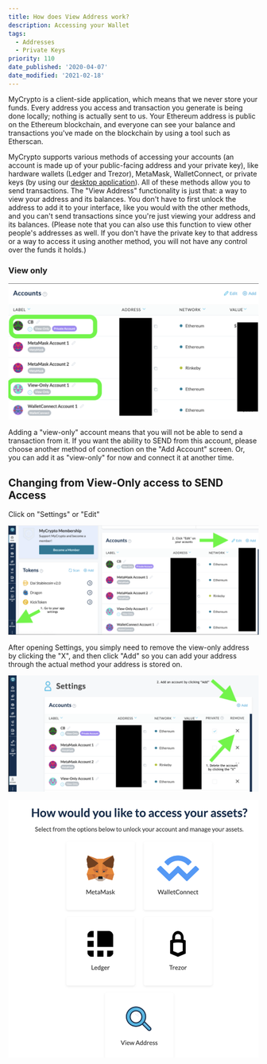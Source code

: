 ```yaml
---
title: How does View Address work?
description: Accessing your Wallet
tags:
  - Addresses
  - Private Keys
priority: 110
date_published: '2020-04-07'
date_modified: '2021-02-18'
---
```


MyCrypto is a client-side application, which means that we never store your funds. Every address you access and transaction you generate is being done locally; nothing is actually sent to us. Your Ethereum address is public on the Ethereum blockchain, and everyone can see your balance and transactions you've made on the blockchain by using a tool such as Etherscan.

MyCrypto supports various methods of accessing your accounts (an account is made up of your public-facing address and your private key), like hardware wallets (Ledger and Trezor), MetaMask, WalletConnect, or private keys (by using our [desktop application](/how-to/offline/how-to-run-mycrypto-offline-and-locally)). All of these methods allow you to send transactions. The "View Address" functionality is just that: a way to view your address and its balances. You don't have to first unlock the address to add it to your interface, like you would with the other methods, and you can't send transactions since you're just viewing your address and its balances. (Please note that you can also use this function to view other people's addresses as well. If you don't have the private key to that address or a way to access it using another method, you will not have any control over the funds it holds.)

### View only

![Accounts List with View Only](../../assets/how-to/accessing-wallet/how-does-view-address-work/my-accounts-with-view-only.png)

Adding a "view-only" account means that you will not be able to send a transaction from it. If you want the ability to SEND from this account, please choose another method of connection on the "Add Account" screen. Or, you can add it as "view-only" for now and connect it at another time.

## Changing from View-Only access to SEND Access

Click on "Settings" or "Edit"

![Settings and Edit](../../assets/how-to/accessing-wallet/how-does-view-address-work/settings-and-edit.png)

After opening Settings, you simply need to remove the view-only address by clicking the "X", and then click "Add" so you can add your address through the actual method your address is stored on.

![Remove and Add Buttons](../../assets/how-to/accessing-wallet/how-does-view-address-work/remove-and-add.png)

![Add Account](../../assets/how-to/accessing-wallet/how-does-view-address-work/add-account.png)
